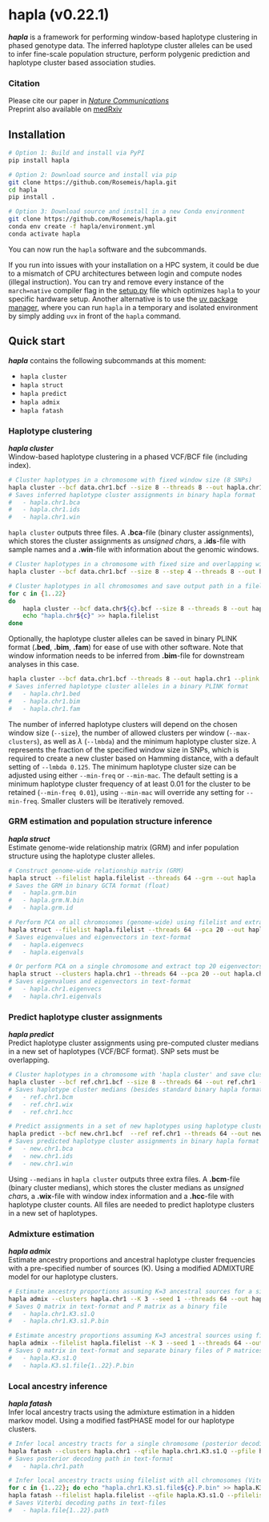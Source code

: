 # hapla (v0.22.1)
***hapla*** is a framework for performing window-based haplotype clustering in phased genotype data. The inferred haplotype cluster alleles can be used to infer fine-scale population structure, perform polygenic prediction and haplotype cluster based association studies.

### Citation
Please cite our paper in [*Nature Communications*](https://doi.org/10.1038/s41467-024-55477-3)\
Preprint also available on [medRxiv](https://doi.org/10.1101/2024.04.30.24306654)

## Installation
```bash
# Option 1: Build and install via PyPI
pip install hapla

# Option 2: Download source and install via pip
git clone https://github.com/Rosemeis/hapla.git
cd hapla
pip install .

# Option 3: Download source and install in a new Conda environment
git clone https://github.com/Rosemeis/hapla.git
conda env create -f hapla/environment.yml
conda activate hapla
```
You can now run the `hapla` software and the subcommands. 

If you run into issues with your installation on a HPC system, it could be due to a mismatch of CPU architectures between login and compute nodes (illegal instruction). You can try and remove every instance of the `march=native` compiler flag in the [setup.py](./setup.py) file which optimizes `hapla` to your specific hardware setup. Another alternative is to use the [uv package manager](https://docs.astral.sh/uv/), where you can run `hapla` in a temporary and isolated environment by simply adding `uvx` in front of the `hapla` command.

## Quick start
***hapla*** contains the following subcommands at this moment:
- `hapla cluster`
- `hapla struct`
- `hapla predict`
- `hapla admix`
- `hapla fatash`


### Haplotype clustering
***hapla cluster***\
Window-based haplotype clustering in a phased VCF/BCF file (including index).
```bash
# Cluster haplotypes in a chromosome with fixed window size (8 SNPs)
hapla cluster --bcf data.chr1.bcf --size 8 --threads 8 --out hapla.chr1
# Saves inferred haplotype cluster assignments in binary hapla format
#	- hapla.chr1.bca
#	- hapla.chr1.ids
#	- hapla.chr1.win
```
`hapla cluster` outputs three files. A **.bca**-file (binary cluster assignments), which stores the cluster assignments as *unsigned char*s, a **.ids**-file with sample names and a **.win**-file with information about the genomic windows.

```bash
# Cluster haplotypes in a chromosome with fixed size and overlapping windows (step size 4)
hapla cluster --bcf data.chr1.bcf --size 8 --step 4 --threads 8 --out hapla.chr1

# Cluster haplotypes in all chromosomes and save output path in a filelist
for c in {1..22}
do
	hapla cluster --bcf data.chr${c}.bcf --size 8 --threads 8 --out hapla.chr${c}
	echo "hapla.chr${c}" >> hapla.filelist
done
```

Optionally, the haplotype cluster alleles can be saved in binary PLINK format (**.bed**, **.bim**, **.fam**) for ease of use with other software. Note that window information needs to be inferred from **.bim**-file for downstream analyses in this case.
```bash
hapla cluster --bcf data.chr1.bcf --threads 8 --out hapla.chr1 --plink
# Saves inferred haplotype cluster alleles in a binary PLINK format
#	- hapla.chr1.bed
#	- hapla.chr1.bim
#	- hapla.chr1.fam
```

The number of inferred haplotype clusters will depend on the chosen window size (`--size`), the number of allowed clusters per window (`--max-clusters`), as well as $\lambda$ (`--lmbda`) and the minimum haplotype cluster size. $\lambda$ represents the fraction of the specified window size in SNPs, which is required to create a new cluster based on Hamming distance, with a default setting of `--lmbda 0.125`.  The minimum haplotype cluster size can be adjusted using either `--min-freq` or `--min-mac`. The default setting is a minimum haplotype cluster frequency of at least 0.01 for the cluster to be retained (`--min-freq 0.01`), using `--min-mac` will override any setting for `--min-freq`. Smaller clusters will be iteratively removed. 


### GRM estimation and population structure inference
***hapla struct***\
Estimate genome-wide relationship matrix (GRM) and infer population structure using the haplotype cluster alleles.
```bash
# Construct genome-wide relationship matrix (GRM)
hapla struct --filelist hapla.filelist --threads 64 --grm --out hapla
# Saves the GRM in binary GCTA format (float)
#	- hapla.grm.bin
#	- hapla.grm.N.bin
#	- hapla.grm.id

# Perform PCA on all chromosomes (genome-wide) using filelist and extract top 20 eigenvectors
hapla struct --filelist hapla.filelist --threads 64 --pca 20 --out hapla
# Saves eigenvalues and eigenvectors in text-format
#	- hapla.eigenvecs
#	- hapla.eigenvals

# Or perform PCA on a single chromosome and extract top 20 eigenvectors
hapla struct --clusters hapla.chr1 --threads 64 --pca 20 --out hapla.chr1
# Saves eigenvalues and eigenvectors in text-format
#	- hapla.chr1.eigenvecs
#	- hapla.chr1.eigenvals
```

### Predict haplotype cluster assignments
***hapla predict***\
Predict haplotype cluster assignments using pre-computed cluster medians in a new set of haplotypes (VCF/BCF format). SNP sets must be overlapping.
```bash
# Cluster haplotypes in a chromosome with 'hapla cluster' and save cluster medians (--medians)
hapla cluster --bcf ref.chr1.bcf --size 8 --threads 64 --out ref.chr1 --medians
# Saves haplotype cluster medians (besides standard binary hapla format)
#	- ref.chr1.bcm
#	- ref.chr1.wix
#	- ref.chr1.hcc

# Predict assignments in a set of new haplotypes using haplotype cluster medians
hapla predict --bcf new.chr1.bcf  --ref ref.chr1 --threads 64 --out new.chr1
# Saves predicted haplotype cluster assignments in binary hapla format
#	- new.chr1.bca
#	- new.chr1.ids
#	- new.chr1.win
```
Using `--medians` in `hapla cluster` outputs three extra files. A **.bcm**-file (binary cluster medians), which stores the cluster medians as *unsigned char*s, a **.wix**-file with window index information and a **.hcc**-file with haplotype cluster counts. All files are needed to predict haplotype clusters in a new set of haplotypes.

### Admixture estimation
***hapla admix***\
Estimate ancestry proportions and ancestral haplotype cluster frequencies with a pre-specified number of sources (K). Using a modified ADMIXTURE model for our haplotype clusters.
```bash
# Estimate ancestry proportions assuming K=3 ancestral sources for a single chromosome
hapla admix --clusters hapla.chr1 --K 3 --seed 1 --threads 64 --out hapla.chr1
# Saves Q matrix in text-format and P matrix as a binary file
#	- hapla.chr1.K3.s1.Q
#	- hapla.chr1.K3.s1.P.bin

# Estimate ancestry proportions assuming K=3 ancestral sources using filelist with all chromosomes
hapla admix --filelist hapla.filelist --K 3 --seed 1 --threads 64 --out hapla
# Saves Q matrix in text-format and separate binary files of P matrices
#	- hapla.K3.s1.Q
#	- hapla.K3.s1.file{1..22}.P.bin
```

### Local ancestry inference
***hapla fatash***\
Infer local ancestry tracts using the admixture estimation in a hidden markov model. Using a modified fastPHASE model for our haplotype clusters.
```bash
# Infer local ancestry tracts for a single chromosome (posterior decoding)
hapla fatash --clusters hapla.chr1 --qfile hapla.chr1.K3.s1.Q --pfile hapla.chr1.K3.s1.P.bin --threads 16 --out hapla.chr1
# Saves posterior decoding path in text-format
#	- hapla.chr1.path

# Infer local ancestry tracts using filelist with all chromosomes (Viterbi decoding)
for c in {1..22}; do echo "hapla.chr1.K3.s1.file${c}.P.bin" >> hapla.K3.s1.pfilelist; done
hapla fatash --filelist hapla.filelist --qfile hapla.K3.s1.Q --pfilelist hapla.K3.s1.pfilelist --threads 16 --out hapla --viterbi
# Saves Viterbi decoding paths in text-files
#	- hapla.file{1..22}.path
```
